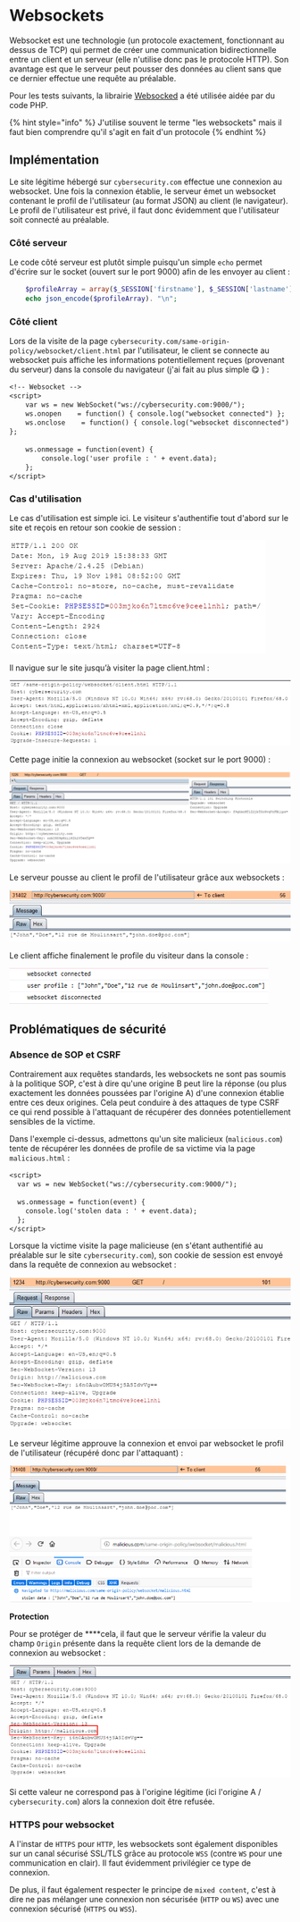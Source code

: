 # Websockets

Websocket est une technologie \(un protocole exactement, fonctionnant au dessus de TCP\) qui permet de créer une communication bidirectionnelle entre un client et un serveur \(elle n'utilise donc pas le protocole HTTP\). Son avantage est que le serveur peut pousser des données au client sans que ce dernier effectue une requête au préalable.

Pour les tests suivants, la librairie [Websocked](http://websocketd.com/) a été utilisée aidée par du code PHP.

{% hint style="info" %}
J'utilise souvent le terme "les websockets" mais il faut bien comprendre qu'il s'agit en fait d'un protocole
{% endhint %}

## Implémentation

Le site légitime hébergé sur `cybersecurity.com` effectue une connexion au websocket. Une fois la connexion établie, le serveur émet un websocket contenant le profil de l'utilisateur \(au format JSON\) au client \(le navigateur\). Le profil de l'utilisateur est privé, il faut donc évidemment que l'utilisateur soit connecté au préalable.

### Côté serveur

Le code côté serveur est plutôt simple puisqu'un simple `echo` permet d'écrire sur le socket \(ouvert sur le port 9000\) afin de les envoyer au client :

```php
    $profileArray = array($_SESSION['firstname'], $_SESSION['lastname'], $_SESSION['address'], $_SESSION['email']);
    echo json_encode($profileArray). "\n"; 
```

### Côté client

Lors de la visite de la page `cybersecurity.com/same-origin-policy/websocket/client.html` par l'utilisateur, le client se connecte au websocket puis affiche les informations potentiellement reçues \(provenant du serveur\) dans la console du navigateur \(j'ai fait au plus simple 😋 \) :

```markup
<!-- Websocket -->
<script>
    var ws = new WebSocket("ws://cybersecurity.com:9000/");
    ws.onopen    = function() { console.log("websocket connected") };
    ws.onclose    = function() { console.log("websocket disconnected") };
                
    ws.onmessage = function(event) {
        console.log('user profile : ' + event.data);
    };
</script>
```

### Cas d'utilisation

Le cas d'utilisation est simple ici. Le visiteur s'authentifie tout d'abord sur le site et reçois en retour son cookie de session :

![](../../../.gitbook/assets/4376085317793672acaf665213991542.png)

Il navigue sur le site jusqu’à visiter la page client.html :

![](../../../.gitbook/assets/0a634c30324002374e552e8eb476f02e.png)

Cette page initie la connexion au websocket \(socket sur le port 9000\) :

![](../../../.gitbook/assets/4dd21f1de857508f42a5cc9b7d13ca95.png)

Le serveur pousse au client le profil de l'utilisateur grâce aux websockets :

![](../../../.gitbook/assets/98752fcfd26c1a7bd62697a47f61cb2a.png)

Le client affiche finalement le profile du visiteur dans la console :

![](../../../.gitbook/assets/2586d7fb64aa11a346e45b4e16eec53a.png)

## Problématiques de sécurité

### Absence de SOP et CSRF

Contrairement aux requêtes standards, les websockets ne sont pas soumis à la politique SOP, c'est à dire qu'une origine B peut lire la réponse \(ou plus exactement les données poussées par l'origine A\) d'une connexion établie entre ces deux origines. Cela peut conduire à des attaques de type CSRF ce qui rend possible à l'attaquant de récupérer des données potentiellement sensibles de la victime.

Dans l'exemple ci-dessus, admettons qu'un site malicieux \(`malicious.com`\) tente de récupérer les données de profile de sa victime via la page `malicious.html` :

```markup
<script>
  var ws = new WebSocket("ws://cybersecurity.com:9000/");
                   
  ws.onmessage = function(event) {
    console.log('stolen data : ' + event.data);
  };
</script>
```

Lorsque la victime visite la page malicieuse \(en s'étant authentifié au préalable sur le site `cybersecurity.com`\), son cookie de session est envoyé dans la requête de connexion au websocket :

![](../../../.gitbook/assets/d1a0185e9bf0044fb9e9f71e88e5b9b0.png)

Le serveur légitime approuve la connexion et envoi par websocket le profil de l'utilisateur \(récupéré donc par l'attaquant\) :

![](../../../.gitbook/assets/51fcc1d06b5ec2d2f78a69b35f7911de.png)

**Protection**

Pour se protéger de ****cela, il faut que le serveur vérifie la valeur du champ `Origin` présente dans la requête client lors de la demande de connexion au websocket :

![](../../../.gitbook/assets/b1ef568e2f7f9235c75ce7096560a194.png)

Si cette valeur ne correspond pas à l'origine légitime \(ici l'origine A / `cybersecurity.com`\) alors la connexion doit être refusée.

### HTTPS pour websocket

A l'instar de `HTTPS` pour `HTTP`, les websockets sont également disponibles sur un canal sécurisé SSL/TLS grâce au protocole `WSS` \(contre `WS` pour une communication en clair\). Il faut évidemment privilégier ce type de connexion.

De plus, il faut également respecter le principe de `mixed content`, c'est à dire ne pas mélanger une connexion non sécurisée \(`HTTP` ou `WS`\) avec une connexion sécurisé \(`HTTPS` ou `WSS`\). 




